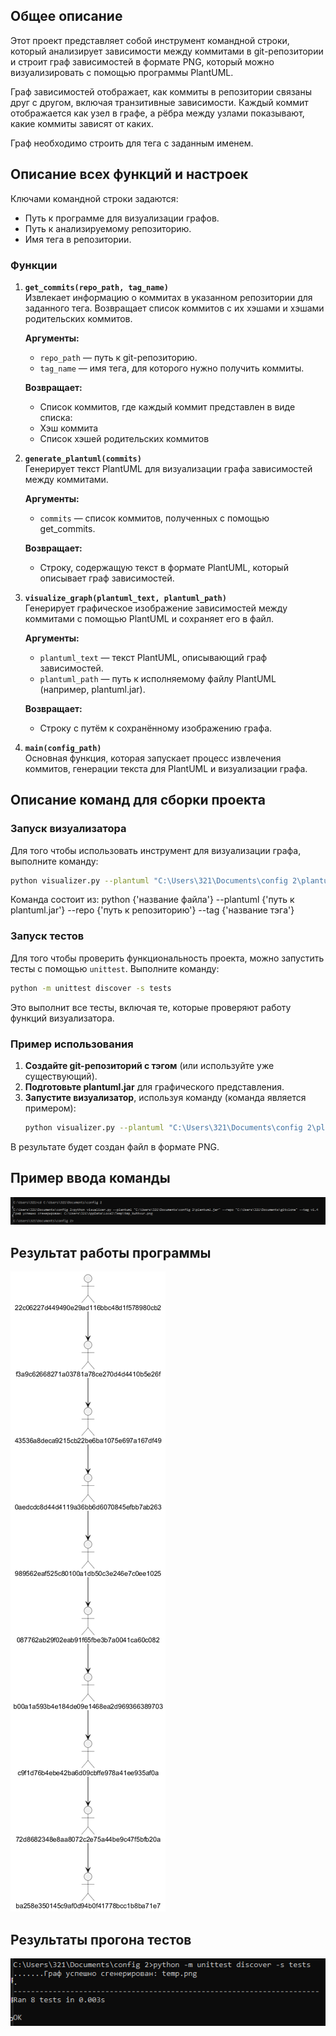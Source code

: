 ## Общее описание

Этот проект представляет собой инструмент командной строки, который анализирует зависимости между коммитами в git-репозитории и строит граф зависимостей в формате PNG, который можно визуализировать с помощью программы PlantUML.

Граф зависимостей отображает, как коммиты в репозитории связаны друг с другом, включая транзитивные зависимости. Каждый коммит отображается как узел в графе, а рёбра между узлами показывают, какие коммиты зависят от каких.

Граф необходимо строить для тега с заданным именем.

## Описание всех функций и настроек

Ключами командной строки задаются:

- Путь к программе для визуализации графов.
- Путь к анализируемому репозиторию.
- Имя тега в репозитории.

### Функции

1. **`get_commits(repo_path, tag_name)`**  
   Извлекает информацию о коммитах в указанном репозитории для заданного тега. Возвращает список коммитов с их хэшами и хэшами родительских коммитов.

   **Аргументы:**
   - `repo_path` — путь к git-репозиторию.
   - `tag_name` — имя тега, для которого нужно получить коммиты.

   **Возвращает:**
   - Список коммитов, где каждый коммит представлен в виде списка:
    - Хэш коммита
    - Список хэшей родительских коммитов

2. **`generate_plantuml(commits)`**  
   Генерирует текст PlantUML для визуализации графа зависимостей между коммитами.

   **Аргументы:**
   - `commits` — список коммитов, полученных с помощью get_commits.

   **Возвращает:**
   - Строку, содержащую текст в формате PlantUML, который описывает граф зависимостей.

3. **`visualize_graph(plantuml_text, plantuml_path)`**  
   Генерирует графическое изображение зависимостей между коммитами с помощью PlantUML и сохраняет его в файл.

   **Аргументы:**
   - `plantuml_text` — текст PlantUML, описывающий граф зависимостей.
   - `plantuml_path` — путь к исполняемому файлу PlantUML (например, plantuml.jar).

   **Возвращает:**
   - Строку с путём к сохранённому изображению графа.

4. **`main(config_path)`**  
   Основная функция, которая запускает процесс извлечения коммитов, генерации текста для PlantUML и визуализации графа.

## Описание команд для сборки проекта


### Запуск визуализатора

Для того чтобы использовать инструмент для визуализации графа, выполните команду:

```bash
python visualizer.py --plantuml "C:\Users\321\Documents\config 2\plantuml.jar" --repo "C:\Users\321\Documents\gitclone" --tag v1.4
```
Команда состоит из: python {'название файла'} --plantuml {'путь к plantuml.jar'} --repo {'путь к репозиторию'} --tag {'название тэга'}

### Запуск тестов

Для того чтобы проверить функциональность проекта, можно запустить тесты с помощью `unittest`. Выполните команду:

```bash
python -m unittest discover -s tests
```

Это выполнит все тесты, включая те, которые проверяют работу функций визуализатора.

### Пример использования

1. **Создайте git-репозиторий с тэгом** (или используйте уже существующий).
2. **Подготовьте plantuml.jar** для графического представления.
3. **Запустите визуализатор**, используя команду (команда является примером):
   ```bash
   python visualizer.py --plantuml "C:\Users\321\Documents\config 2\plantuml.jar" --repo "C:\Users\321\Documents\gitclone" --tag v1.4
   ```

В результате будет создан файл в формате PNG.

## Пример ввода команды
![alt text](images/image1.png)

## Результат работы программы
![alt text](images/image2.png)

## Результаты прогона тестов
![alt text](images/image3.png)